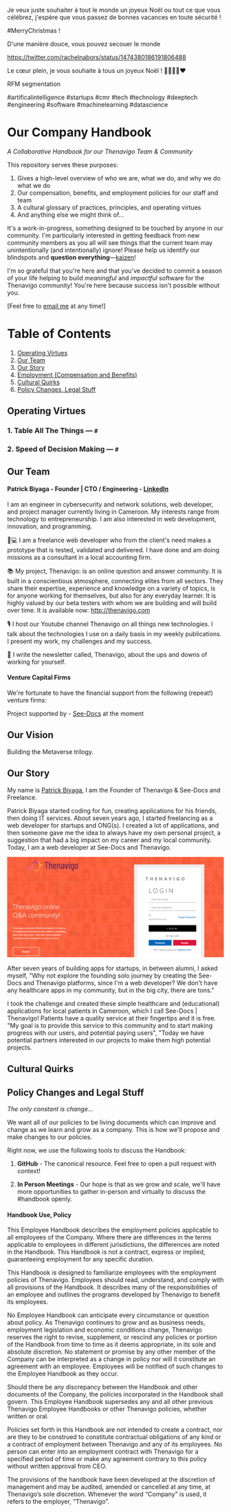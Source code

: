 Je veux juste souhaiter à tout le monde un joyeux Noël ou tout ce que vous célébrez,
j'espère que vous passez de bonnes vacances en toute sécurité !


#MerryChristmas !



D'une manière douce, vous pouvez secouer le monde


https://twitter.com/rachelnabors/status/1474380186191806488


Le cœur plein, je vous souhaite à tous un joyeux Noël ! 🎅🏻🙏🏽❤️ 

RFM segmentation


#artificalintelligence #startups #cmr #tech #technology #deeptech #engineering #software #machinelearning #datascience


# Our Company Handbook
*A Collaborative Handbook for our Thenavigo Team & Community*

This repository serves these purposes:

1. Gives a high-level overview of who we are, what we do, and why we do what we do
2. Our compensation, benefits, and employment policies for our staff and team
3. A cultural glossary of practices, principles, and operating virtues
4. And anything else we might think of...

It's a work-in-progress, something designed to be touched by anyone in our community. I'm particularly interested in getting feedback from new community members as you all will see things that the current team may unintentionally (and intentionally) ignore! Please help us identify our blindspots and **question everything**—[kaizen](https://en.wikipedia.org/wiki/Kaizen)!

I'm so grateful that you're here and that you've decided to commit a season of your life helping to build _meaningful_ and _impactful_ software for the Thenavigo community! You're here because success isn't possible without you.

[Feel free to [email me](mailto:biyagapatrick@gmail.com) at any time!]




# Table of Contents

1. [Operating Virtues](https://github.com/patbi/handbook#operating-virtues)
2. [Our Team](https://github.com/patbi/handbook#our-team)
3. [Our Story](https://github.com/patbi/handbook#our-story)
4. [Employment (Compensation and Benefits)](https://github.com/patbi/handbook/blob/master/1-employment.md)
5. [Cultural Quirks](https://github.com/patbi/handbook#cultural-quirks)
6. [Policy Changes, Legal Stuff](https://github.com/patbi/handbook#policy-changes-and-legal-stuff)




## Operating Virtues





### 1. Table All The Things — `#`




### 2. Speed of Decision Making — `#`


## Our Team

#### Patrick Biyaga - Founder | CTO / Engineering - [LinkedIn](https://www.linkedin.com/in/patrickbiyaga/)

I am an engineer in cybersecurity and network solutions, web developer, and project manager currently living in Cameroon. My interests range from technology to entrepreneurship. I am also interested in web development, innovation, and programming.


💬💻 I am a freelance web developer who from the client's need makes a prototype that is tested, validated and delivered. I have done and am doing missions as a consultant in a local accounting firm.

📚 My project, Thenavigo: is an online question and answer community. It is built in a conscientious atmosphere, connecting elites from all sectors. They share their expertise, experience and knowledge on a variety of topics, is for anyone working for themselves, but also for any everyday learner. It is highly valued by our beta testers with whom we are building and will build over time. It is available now: http://thenavigo.com

🎙 I host our Youtube channel Thenavigo on all things new technologies. I talk about the technologies I use on a daily basis in my weekly publications. I present my work, my challenges and my success.

💌 I write the newsletter called, Thenavigo, about the ups and downs of working for yourself.



#### Venture Capital Firms

We're fortunate to have the financial support from the following (repeat!) venture firms:

Project supported by - [See-Docs](http://see-docs.com/) at the moment

<!-- 1. ZZZZZZZZZZZZ — [X](#) -->

<!-- We also have a top-flight group of Angel Investors who act as both advisors and personal friends. -->


## Our Vision

Building the Metaverse trilogy.




## Our Story

My name is [Patrick Biyaga](https://about.me/biyaga), I am the Founder of Thenavigo & See-Docs and Freelance.

Patrick Biyaga started coding for fun, creating applications for his friends, then doing IT services. About seven years ago, I started freelancing as a web developer for startups and ONG(s). I created a lot of applications, and then someone gave me the idea to always have my own personal project, a suggestion that had a big impact on my career and my local community. Today, I am a web developer at See-Docs and Thenavigo.


![Preview](https://github.com/patbi/Thenavigo_Handbook/blob/master/Login.PNG)



After seven years of building apps for startups, in between alumni, I asked myself, "Why not explore the founding solo journey by creating the See-Docs and Thenavigo platforms, since I'm a web developer? We don't have any healthcare apps in my community, but in the big city, there are tons."

I took the challenge and created these simple healthcare and (educational) applications for local patients in Cameroon, which I call See-Docs | Thenavigo! Patients have a quality service at their fingertips and it is free. "My goal is to provide this service to this community and to start making progress with our users, and potential paying users", "Today we have potential partners interested in our projects to make them high potential projects.






## Cultural Quirks




## Policy Changes and Legal Stuff
*The only constant is change...*

We want all of our policies to be living documents which can improve and change as we learn and grow as a company. This is how we'll propose and make changes to our policies.

Right now, we use the following tools to discuss the Handbook:

1. **GitHub** - The canonical resource. Feel free to open a pull request with context!

2. **In Person Meetings** - Our hope is that as we grow and scale, we'll have more opportunities to gather in-person and virtually to discuss the #handbook openly.




#### Handbook Use, Policy
This Employee Handbook describes the employment policies applicable to all employees of the Company. Where there are differences in the terms applicable to employees in different jurisdictions, the differences are noted in the Handbook. This Handbook is not a contract, express or implied, guaranteeing employment for any specific duration.

This Handbook is designed to familiarize employees with the employment policies of Thenavigo. Employees should read, understand, and comply with all provisions of the Handbook. It describes many of the responsibilities of an employee and outlines the programs developed by Thenavigo to benefit its employees.

No Employee Handbook can anticipate every circumstance or question about policy. As Thenavigo continues to grow and as business needs, employment legislation and economic conditions change, Thenavigo reserves the right to revise, supplement, or rescind any policies or portion of the Handbook from time to time as it deems appropriate, in its sole and absolute discretion. No statement or promise by any other member of the Company can be interpreted as a change in policy nor will it constitute an agreement with an employee. Employees will be notified of such changes to the Employee Handbook as they occur.

Should there be any discrepancy between the Handbook and other documents of the Company, the policies incorporated in the Handbook shall govern. This Employee Handbook supersedes any and all other previous Thenavigo Employee Handbooks or other Thenavigo policies, whether written or oral.

Policies set forth in this Handbook are not intended to create a contract, nor are they to be construed to constitute contractual obligations of any kind or a contract of employment between Thenavigo and any of its employees. No person can enter into an employment contract with Thenavigo for a specified period of time or make any agreement contrary to this policy without written approval from CEO.

The provisions of the handbook have been developed at the discretion of management and may be audited, amended or cancelled at any time, at Thenavigo’s sole discretion. Whenever the word “Company” is used, it refers to the employer, “Thenavigo”.







